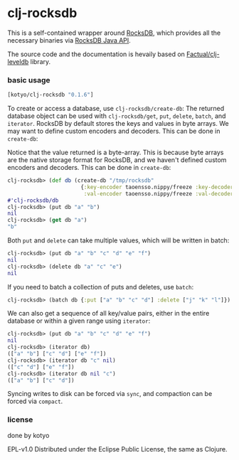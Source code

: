 # clj-rocksdb
This is a self-contained wrapper around [RocksDB](https://rocksdb.org), which provides all the necessary binaries via [RocksDB Java API](https://github.com/facebook/rocksdb/tree/master/java/src/main/java/org/rocksdb).

The source code and the documentation is hevaily based on [Factual/clj-leveldb](https://github.com/Factual/clj-leveldb) library.

### basic usage

```clj
[kotyo/clj-rocksdb "0.1.6"]
```

To create or access a database, use `clj-rocksdb/create-db`:
The returned database object can be used with `clj-rocksdb/get`, `put`, `delete`, `batch`, and `iterator`.
RocksDB by default stores the keys and values in byte arrays. We may want to define custom encoders and decoders. This can be done in `create-db`:

Notice that the value returned is a byte-array.  This is because byte arrays are the native storage format for RocksDB, and we haven't defined custom encoders and decoders.  This can be done in `create-db`:

```clj
clj-rocksdb> (def db (create-db "/tmp/rocksdb" 
                       {:key-encoder taoensso.nippy/freeze :key-decoder taoensso.nippy/thaw 
                        :val-encoder taoensso.nippy/freeze :val-decoder taoensso.nippy/thaw}))
#'clj-rocksdb/db
clj-rocksdb> (put db "a" "b")
nil
clj-rocksdb> (get db "a")
"b"
```

Both `put` and `delete` can take multiple values, which will be written in batch:

```clj
clj-rocksdb> (put db "a" "b" "c" "d" "e" "f")
nil
clj-rocksdb> (delete db "a" "c" "e")
nil
```

If you need to batch a collection of puts and deletes, use `batch`:

```clj
clj-rocksdb> (batch db {:put ["a" "b" "c" "d"] :delete ["j" "k" "l"]})
```

We can also get a sequence of all key/value pairs, either in the entire database or within a given range using `iterator`:

```clj
clj-rocksdb> (put db "a" "b" "c" "d" "e" "f")
nil
clj-rocksdb> (iterator db)
(["a" "b"] ["c" "d"] ["e" "f"])
clj-rocksdb> (iterator db "c" nil)
(["c" "d"] ["e" "f"])
clj-rocksdb> (iterator db nil "c")
(["a" "b"] ["c" "d"])
```

Syncing writes to disk can be forced via `sync`, and compaction can be forced via `compact`.


### license

done by kotyo

EPL-v1.0
Distributed under the Eclipse Public License, the same as Clojure.
